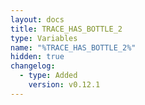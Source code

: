 ```yaml
---
layout: docs
title: TRACE_HAS_BOTTLE_2
type: Variables
name: "%TRACE_HAS_BOTTLE_2%"
hidden: true
changelog:
  - type: Added
    version: v0.12.1
---
```

